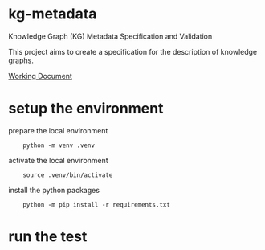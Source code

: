 # kg-metadata

Knowledge Graph (KG) Metadata Specification and Validation

This project aims to create a specification for the description of knowledge graphs.

[Working Document](https://docs.google.com/spreadsheets/d/1QkTqLE2pjZHoC6Ly08Zs7bXbgSh-e5p0cy3QJRaX-L8/edit?usp=sharing)


# setup the environment
prepare the local environment
        
        python -m venv .venv

activate the local environment
        
        source .venv/bin/activate

install the python packages

        python -m pip install -r requirements.txt

# run the test
